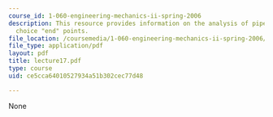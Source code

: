```yaml
---
course_id: 1-060-engineering-mechanics-ii-spring-2006
description: This resource provides information on the analysis of pipe flow, and
  choice "end" points.
file_location: /coursemedia/1-060-engineering-mechanics-ii-spring-2006/ce5cca64010527934a51b302cec77d48_lecture17.pdf
file_type: application/pdf
layout: pdf
title: lecture17.pdf
type: course
uid: ce5cca64010527934a51b302cec77d48

---
```

None